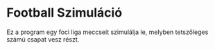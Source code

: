 # Football Szimuláció

Ez a program egy foci liga meccseit szimulálja le, melyben tetszőleges számú csapat vesz részt.
